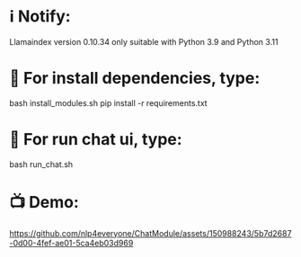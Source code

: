 # ℹ Notify:
Llamaindex version 0.10.34 only suitable with Python 3.9 and Python 3.11

# 🚀 For install dependencies, type:
bash install_modules.sh
pip install -r requirements.txt

# 🏃 For run chat ui, type:
bash run_chat.sh

# 📺 Demo:


https://github.com/nlp4everyone/ChatModule/assets/150988243/5b7d2687-0d00-4fef-ae01-5ca4eb03d969

